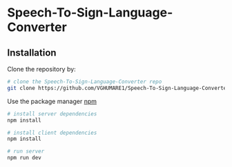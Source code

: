 # Speech-To-Sign-Language-Converter


## Installation

Clone the repository by:

```bash
# clone the Speech-To-Sign-Language-Converter repo
git clone https://github.com/VGHUMARE1/Speech-To-Sign-Language-Converter.git
```

Use the package manager [npm](https://www.npmjs.com/)

```bash
# install server dependencies
npm install

# install client dependencies
npm install

# run server
npm run dev
```

